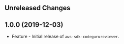 Unreleased Changes
------------------

1.0.0 (2019-12-03)
------------------

* Feature - Initial release of `aws-sdk-codegurureviewer`.

